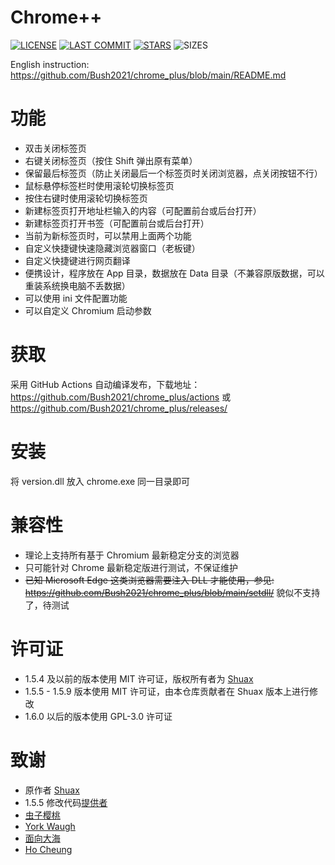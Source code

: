 # Chrome++
[![LICENSE](https://img.shields.io/badge/License-GPL--3.0--only-blue.svg?style=for-the-badge&logo=github "LICENSE")](https://github.com/Bush2021/chrome_plus/blob/main/LICENSE) [![LAST COMMIT](https://img.shields.io/github/last-commit/Bush2021/chrome_plus?color=blue&logo=github&style=for-the-badge "LAST COMMIT")](https://github.com/Bush2021/chrome_plus/commits/main)  [![STARS](https://img.shields.io/github/stars/Bush2021/chrome_plus?color=brightgreen&logo=github&style=for-the-badge "STARS")](https://github.com/Bush2021/chrome_plus/stargazers) ![SIZES](https://img.shields.io/github/languages/code-size/Bush2021/chrome_plus?color=brightgreen&logo=github&style=for-the-badge "SIZES")

English instruction: https://github.com/Bush2021/chrome_plus/blob/main/README.md

# 功能
- 双击关闭标签页
- 右键关闭标签页（按住 Shift 弹出原有菜单）
- 保留最后标签页（防止关闭最后一个标签页时关闭浏览器，点关闭按钮不行）
- 鼠标悬停标签栏时使用滚轮切换标签页
- 按住右键时使用滚轮切换标签页
- 新建标签页打开地址栏输入的内容（可配置前台或后台打开）
- 新建标签页打开书签（可配置前台或后台打开）
- 当前为新标签页时，可以禁用上面两个功能
- 自定义快捷键快速隐藏浏览器窗口（老板键）
- 自定义快捷键进行网页翻译
- 便携设计，程序放在 App 目录，数据放在 Data 目录（不兼容原版数据，可以重装系统换电脑不丢数据）
- 可以使用 ini 文件配置功能
- 可以自定义 Chromium 启动参数

# 获取
采用 GitHub Actions 自动编译发布，下载地址：https://github.com/Bush2021/chrome_plus/actions 或 https://github.com/Bush2021/chrome_plus/releases/

# 安装
将 version.dll 放入 chrome.exe 同一目录即可

# 兼容性
* 理论上支持所有基于 Chromium 最新稳定分支的浏览器
* 只可能针对 Chrome 最新稳定版进行测试，不保证维护
* ~~已知 Microsoft Edge 这类浏览器需要注入 DLL 才能使用，参见: https://github.com/Bush2021/chrome_plus/blob/main/setdll/~~  貌似不支持了，待测试

# 许可证
* 1.5.4 及以前的版本使用 MIT 许可证，版权所有者为 [Shuax](https://github.com/shuax/)
* 1.5.5 - 1.5.9 版本使用 MIT 许可证，由本仓库贡献者在 Shuax 版本上进行修改
* 1.6.0 以后的版本使用 GPL-3.0 许可证

# 致谢
* 原作者 [Shuax](https://github.com/shuax/)
* 1.5.5 修改代码[提供者](https://forum.ru-board.com/topic.cgi?forum=5&topic=51073&start=620&limit=1&m=1#1)
* [虫子樱桃](https://github.com/czyt/)
* [York Waugh](https://github.com/YorkWaugh/)
* [面向大海](https://github.com/mxdh/)
* [Ho Cheung](https://github.com/gz83/)